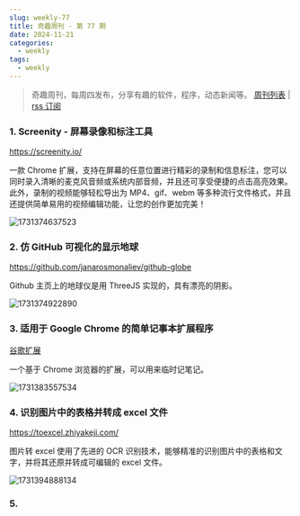 ```yaml
---
slug: weekly-77
title: 奇趣周刊 - 第 77 期
date: 2024-11-21
categories:
  - weekly
tags:
  - weekly
---
```


> 奇趣周刊，每周四发布，分享有趣的软件，程序，动态新闻等。 [周刊列表](/categories/weekly/) | [rss 订阅](/categories/weekly/index.xml)

### 1. Screenity - 屏幕录像和标注工具

https://screenity.io/

一款 Chrome 扩展，支持在屏幕的任意位置进行精彩的录制和信息标注，您可以同时录入清晰的麦克风音频或系统内部音频，并且还可享受便捷的点击高亮效果。此外，录制的视频能够轻松导出为 MP4、gif、webm 等多种流行文件格式，并且还提供简单易用的视频编辑功能，让您的创作更加完美！

![1731374637523](https://imgurl.zishu.me/2024/11/1731374637523.webp)

### 2. 仿 GitHub 可视化的显示地球

https://github.com/janarosmonaliev/github-globe

Github 主页上的地球仪是用 ThreeJS 实现的，具有漂亮的阴影。

![1731374922890](https://imgurl.zishu.me/2024/11/1731374922890.webp)

### 3. 适用于 Google Chrome 的简单记事本扩展程序

[谷歌扩展](https://chromewebstore.google.com/detail/lnfempckkegmaeleniojhjplemmebgfi)

一个基于 Chrome 浏览器的扩展，可以用来临时记笔记。

![1731383557534](https://imgurl.zishu.me/2024/11/1731383557534.webp)

### 4. 识别图片中的表格并转成 excel 文件

https://toexcel.zhiyakeji.com/

图片转 excel 使用了先进的 OCR 识别技术，能够精准的识别图片中的表格和文字，并将其还原并转成可编辑的 excel 文件。

![1731394888134](https://imgurl.zishu.me/2024/11/1731394888134.webp)

### 5. 